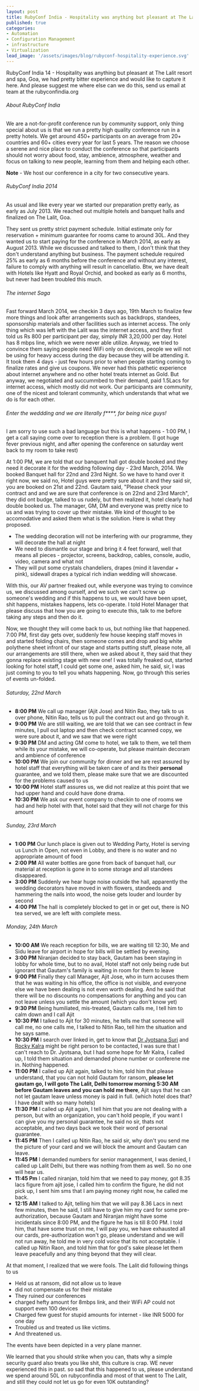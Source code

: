 ```yaml
---
layout: post
title: RubyConf India - Hospitality was anything but pleasant at The Lalit resort and spa, Goa
published: true
categories:
- Automation
- Configuration Management
- infrastructure
- Virtualization
lead_image: '/assets/images/blog/rubyconf-hospitality-experience.svg'
---
```

RubyConf India 14 - Hospitality was anything but pleasant at The Lalit resort and spa, Goa, we had pretty bitter experience and would like to capture it here. And please suggest me where else can we do this, send us email at team at the rubyconfindia.org

###### About RubyConf India
We are a not-for-profit conference run by community support, only thing special about us is that we run a pretty high quality conference run in a pretty hotels. We get around 450+ participants on an average from 20+ countries and 60+ cities every year for last 5 years.
The reason we choose a serene and nice place to conduct the conference so that participants should not worry about food, stay, ambience, atmosphere, weather and focus on talking to new people, learning from them and helping each other.

**Note** - We host our conference in a city for two consecutive years.

###### RubyConf India 2014
As usual and like every year we started our preparation pretty early, as early as July 2013. We reached out multiple hotels and banquet halls and finalized on The Lalit, Goa. 

They sent us pretty strict payment schedule. Initial estimate only for reservation + minimum guarantee for rooms came to around 30L. And they wanted us to start paying for the conference in March 2014, as early as August 2013. While we discussed and talked to them, I don't think that they don't understand anything but business. 
The payment schedule required 25% as early as 6 months before the conference and without any interest, failure to comply with anything will result in cancellatio. Btw, we have dealt with Hotels like Hyatt and Royal Orchid, and booked as early as 6 months, but never had been troubled this much. 

###### The internet Saga
Fast forward March 2014, we checkin 3 days ago, 19th March to finalize few more things and look after arrangements such as backdrops, standees, sponsorship materials and other facilities such as internet access. The only thing which was left with the Lalit was the internet access, and they first told us Rs 800 per participant per day, simply INR 3,20,000 per day. Hotel has 8 mbps line, which we were never able utilize.
Anyway, we tried to convince them saying people need WiFi only on devices, people we will not be using for heavy access during the day because they will be attending it. It took them 4 days - just few hours prior to when people starting coming to finalize rates and give us coupons. We never had this pathetic experience about internet anywhere and no other hotel treats internet as Gold. But anyway, we negotiated and succummbed to their demand, paid 1.5Lacs for internet access, which mostly did not work. Our participants are community, one of the nicest and tolerant community, which understands that what we do is for each other.

###### Enter the weddding and we are literally f****, for being nice guys!
I am sorry to use such a bad language but this is what happens - 1:00 PM, I get a call saying come over to reception there is a problem. (I got huge fever previous night, and after opening the conference on saturday went back to my room to take rest)

At 1:00 PM, we are told that our banquent hall got double booked and they need it decorate it for the wedding following day - 23rd March, 2014. We booked Banquet hall for 22nd and 23rd Night. So we have to hand over it right now, we said no, Hotel guys were pretty sure about it and they said sir, you are booked on 21st and 22nd. Gautam said, "Please check your contract and and we are sure that conference is on 22nd and 23rd March", they did ont budge, talked to us rudely, but then realized it, hotel clearly had double booked us. The manager, GM, DM and everyone was pretty nice to us and was trying to cover up their mistake. We kind of thought to be accomodative and asked them what is the solution. Here is what they proposed.

* The wedding decoration will not be interfering with our programme, they will decorate the hall at night
* We need to dismantle our stage and bring it 4 feet forward, well that means all pieces - projector, screens, backdrop, cables, console, audio, video, camera and what not
* They will put some crystals chandeliers, drapes (mind it lavendar + pink), sidewall drapes a typical rich indian wedding will showcase.

With this, our AV partner freaked out, while everyone was trying to convince us, we discussed among ourself, and we such we can't screw up someone's wedding and if this happens to us, we would have been upset, shit happens, mistakes happens, lets co-operate. I told Hotel Manager that please discuss that how you are going to execute this, talk to me before taking any steps and then do it.

Now, we thought they will come back to us, but nothing like that happened. 7:00 PM, first day gets over, suddenly few house keeping staff moves in and started folding chairs, then someone comes and drop and big white polythene sheet infront of our stage and starts putting stuff, please note, all our arrangements are still there, when we asked about it, they said that they gonna replace existing stage with new one! I was totally freaked out, started looking for hotel staff, I could get some one, asked him, he said, sir, I was just coming to you to tell you whats happening. Now, go through this series of events un-folded.

###### Saturday, 22nd March
* **8:00 PM** We call up manager (Ajit Jose) and Nitin Rao, they talk to us over phone, Nitin Rao, tells us to pull the contract out and go through it.
* **9:00 PM** We are still waiting, we are told that we can see contract in few minutes, I pull out laptop and then check contract scanned copy, we were sure about it, and we saw that we were right
* **9:30 PM** DM and acting GM come to hotel, we talk to them, we tell them while its your mistake, we will co-operate, but please maintain decoram and ambience of conference
* **10:00 PM** We join our community for dinner and we are rest assured by hotel staff that everything will be taken care of and its their **personal** guarantee, and we told them, please make sure that we are discounted for the problems caused to us
* **10:00 PM** Hotel staff assures us, we did not realize at this point that we had upper hand and could have done drama. 
* **10:30 PM** We ask our event company to checkin to one of rooms we had and help hotel with that, hotel said that they will not charge for this amount

###### Sunday, 23rd March
* **1:00 PM** Our lunch place is given out to Wedding Party, Hotel is serving us Lunch in Open, not even in Lobby, and there is no water and no appropriate amount of food
* **2:00 PM** All water bottles are gone from back of banquet hall, our material at reception is gone in to some storage and all standees disappeared.
* **3:00 PM** Suddenly we hear huge noise outside the hall, apparently the wedding decorators have moved in with flowers, standeeds and hammering the nails into wood, the noise gets louder and lourder by second
* **4:00 PM** The hall is completely blocked to get in or get out, there is NO tea served, we are left with complete mess.

###### Monday, 24th March 
* **10:00 AM** We reach reception for bills, we are waiting till 12:30, Me and Sidu leave for airport in hope for bills will be settled by evening.
* **3:00 PM** Niranjan decided to stay back, Gautam has been staying in lobby for whole time, but to no avail, Hotel staff not only being rude but ignorant that Gautam's family is waiting in room for them to leave
* **9:00 PM** Finally they call Manager, Ajit Jose, who in turn accuses them that he was waiting in his office, the office is not visible, and everyone else we have been dealing is not even worth dealing. And he said that there will be no discounts no compensations for anything and you can not leave unless you settle the amount (which you don't know yet)
* **9:30 PM** Being humiliated, mis-treated, Gautam calls me, I tell him to calm down and I call Ajit
* **10:30 PM** I talked to Ajit for 30 minutes, he tells me that someone will call me, no one calls me, I talked to Nitin Rao, tell him the situation and he says same.
* **10:30 PM** I search over linked in, get to know that [Dr Jyotsana Suri](http://www.thelalit.com/our-people/ms-jyotsna-suri) and [Rocky Kalra](http://www.linkedin.com/pub/rocky-kalra/a/78/193) might be right person to be contacted, I was sure that I can't reach to Dr. Jyotsana, but I had some hope for Mr Kalra, I called up, I told them situation and demanded phone number or conferene me in. Nothing happened.
* **11:00 PM** I called up Ajit again, talked to him, told him that please understand, that you can not hold Gautam for ransom, **please let gautam go, I will goto The Lalit, Delhi tomorrow morning 5:30 AM before Gautam leaves and you can hold me there**, Ajit says that he can not let gautam leave unless money is paid in full. (which hotel does that? I have dealt with so many hotels)
* **11:30 PM** I called up Ajit again, I tell him that you are not dealing with a person, but with an organization, you can't hold people, if you want I can give you my personal guarantee, he said no sir, thats not acceptable, and two days back we took their word of personal guarantee.
* **11:45 PM** Then I called up Nitin Rao, he said sir, why don't you send me the picture of your card and we will block the amount and Gautam can leave.
* **11:45 PM** I demanded numbers for senior managenment, I was denied, I called up Lalit Delhi, but there was nothing from them as well. So no one will hear us.
* **11:45 Pm** I called niranjan, told him that we need to pay money, got 8.35 lacs figure from ajit jose, I called him to confirm the figure, he did not pick up, I sent him sms that I am paying money right now, he called me back.
* **12:15 AM** I talked to Ajit, telling him that we will pay 8.36 Lacs in next few minutes, then he said, I still have to give him my card for some pre-authorization, because Gautam and Niranjan might have some incidentals since 8:00 PM, and the figure he has is till 8:00 PM. I told him, that have some trust on me, I will pay you, we have exhausted all our cards, pre-authorization won't go, please understand and we will not run away, he told me in very cold voice that its not acceptable. I called up Nitin Raon, and told him that for god's sake please let them leave peacefully and any thing beyond that they will clear.


At that moment, I realized that we were fools. The Lalit did following things to us

* Held us at ransom, did not allow us to leave
* did not compensate us for their mistake
* They ruined our conferences
* charged hefty amount for 8mbps link, and their WiFi AP could not support even 100 devices
* Charged few guest for stupid amounts for internet - like INR 5000 for one day
* Troubled us and treated us like victims.
* And threatened us.

The events have been depicted in a very plane manner.

We learned that you should strike when you can, thats why a simple security guard also treats you like shit, this culture is crap. WE never experienced this in past. so sad that this happened to us, please understand we spend around 50L on rubyconfindia and most of that went to The Lalit, and still they could not let us go for even 10K outstanding?



